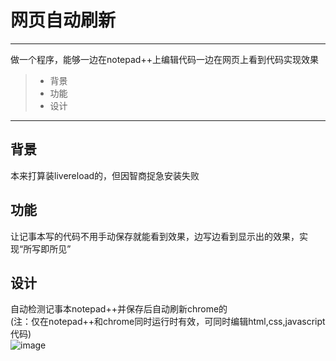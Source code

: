 # 网页自动刷新
------

做一个程序，能够一边在notepad++上编辑代码一边在网页上看到代码实现效果
> * 背景
> * 功能
> * 设计

------

## 背景
本来打算装livereload的，但因智商捉急安装失败
## 功能
让记事本写的代码不用手动保存就能看到效果，边写边看到显示出的效果，实现“所写即所见”
## 设计
自动检测记事本notepad++并保存后自动刷新chrome的<br>
(注：仅在notepad++和chrome同时运行时有效，可同时编辑html,css,javascript代码)<br>
![image](https://github.com/luguanxing/LGX-Projects/blob/master/07-%E7%BD%91%E9%A1%B5%E8%87%AA%E5%8A%A8%E5%88%B7%E6%96%B0%E5%99%A8/refresher.gif)<br>

